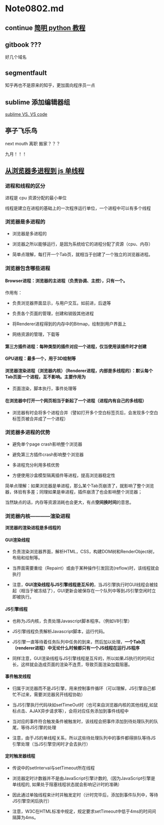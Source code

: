 # Note0802.md




## continue [简明 python 教程](https://bop.mol.uno/)



## gitbook ???

好几个域名




## segmentfault

知乎再也不是原来的知乎，更加面向程序员一点


## sublime 添加编辑器组

[sublime VS. VS code](https://zhuanlan.zhihu.com/p/37888186)


## 亭子飞乐鸟

next mouth 离职 搬家？？？

九月！！！




## [从浏览器多进程到 js 单线程](https://segmentfault.com/a/1190000012925872)


### 进程和线程的区分

进程是 cpu 资源分配的最小单位

线程是建立在进程的基础上的一次程序运行单位，一个进程中可以有多个线程


### 浏览器是多进程的

- 浏览器是多进程的

- 浏览器之所以能够运行，是因为系统给它的进程分配了资源（cpu、内存）

- 简单点理解，每打开一个Tab页，就相当于创建了一个独立的浏览器进程。


### 浏览器包含哪些进程


#### Browser进程：浏览器的主进程（负责协调、主控），只有一个。

作用有：

* 负责浏览器界面显示，与用户交互。如前进，后退等

* 负责各个页面的管理，创建和销毁其他进程

* 将Renderer进程得到的内存中的Bitmap，绘制到用户界面上

* 网络资源的管理，下载等

#### 第三方插件进程：每种类型的插件对应一个进程，仅当使用该插件时才创建

#### GPU进程：最多一个，用于3D绘制等

#### 浏览器渲染进程（浏览器内核）（Renderer进程，内部是多线程的）：默认每个Tab页面一个进程，互不影响。主要作用为

* 页面渲染，脚本执行，事件处理等

#### 在浏览器中打开一个网页相当于新起了一个进程（进程内有自己的多线程）

* 浏览器有时会将多个进程合并（譬如打开多个空白标签页后，会发现多个空白标签页被合并成了一个进程）	


### 浏览器多进程的优势


* 避免单个page crash影响整个浏览器

* 避免第三方插件crash影响整个浏览器

* 多进程充分利用多核优势

* 方便使用沙盒模型隔离插件等进程，提高浏览器稳定性

简单点理解：如果浏览器是单进程，那么某个Tab页崩溃了，就影响了整个浏览器，体验有多差；同理如果是单进程，插件崩溃了也会影响整个浏览器；

当然缺点的话，内存等资源消耗也会更大，有点**空间换时间**的意思。


### 浏览器内核————渲染进程

**浏览器的渲染进程是多线程的**

#### GUI渲染线程

* 负责渲染浏览器界面，解析HTML，CSS，构建DOM树和RenderObject树，布局和绘制等。

* 当界面需要重绘（Repaint）或由于某种操作引发回流(reflow)时，该线程就会执行

* 注意，**GUI渲染线程与JS引擎线程是互斥的**，当JS引擎执行时GUI线程会被挂起（相当于被冻结了），GUI更新会被保存在一个队列中等到JS引擎空闲时立即被执行。

#### JS引擎线程

* 也称为JS内核，负责处理Javascript脚本程序。（例如V8引擎）

* JS引擎线程负责解析Javascript脚本，运行代码。

* JS引擎一直等待着任务队列中任务的到来，然后加以处理，**一个Tab页（renderer进程）中无论什么时候都只有一个JS线程在运行JS程序**

* 同样注意，GUI渲染线程与JS引擎线程是互斥的，所以如果JS执行的时间过长，这样就会造成页面的渲染不连贯，导致页面渲染加载阻塞。

#### 事件触发线程

* 归属于浏览器而不是JS引擎，用来控制事件循环（可以理解，JS引擎自己都忙不过来，需要浏览器另开线程协助）

* 当JS引擎执行代码块如setTimeOut时（也可来自浏览器内核的其他线程,如鼠标点击、AJAX异步请求等），会将对应任务添加到事件线程中

* 当对应的事件符合触发条件被触发时，该线程会把事件添加到待处理队列的队尾，等待JS引擎的处理

* 注意，由于JS的单线程关系，所以这些待处理队列中的事件都得排队等待JS引擎处理（当JS引擎空闲时才会去执行）

#### 定时触发器线程

* 传说中的setInterval与setTimeout所在线程

* 浏览器定时计数器并不是由JavaScript引擎计数的,（因为JavaScript引擎是单线程的, 如果处于阻塞线程状态就会影响记计时的准确）

* 因此通过单独线程来计时并触发定时（计时完毕后，添加到事件队列中，等待JS引擎空闲后执行）

* 注意，W3C在HTML标准中规定，规定要求setTimeout中低于4ms的时间间隔算为4ms。




